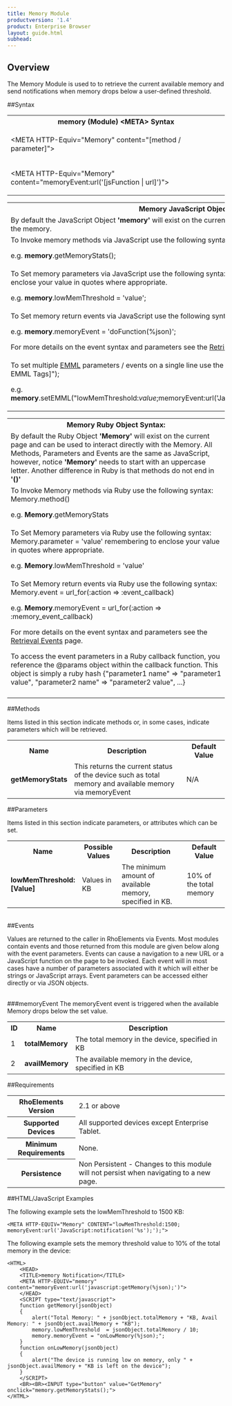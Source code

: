 ```yaml
---
title: Memory Module
productversion: '1.4'
product: Enterprise Browser
layout: guide.html
subhead: 
---
```

## Overview
The Memory Module is used to to retrieve the current available memory and send notifications when memory drops below a user-defined threshold.

##Syntax
<table class="re-table"><tr><th class="tableHeading">memory (Module) &lt;META&gt; Syntax
</th></tr><tr><td class="clsSyntaxCells clsOddRow"><p>&lt;META HTTP-Equiv="Memory" content="[method / parameter]"&gt;</p></td></tr><tr><td class="clsSyntaxCells clsEvenRow"><p>&lt;META HTTP-Equiv="Memory" content="memoryEvent:url('[jsFunction | url]')"&gt;</p></td></tr></table>
<table class="re-table"><tr><th class="tableHeading">Memory JavaScript Object Syntax:</th></tr><tr><td class="clsSyntaxCells clsOddRow">
By default the JavaScript Object <b>'memory'</b> will exist on the current page and can be used to interact directly with the memory.
</td></tr><tr><td class="clsSyntaxCells clsEvenRow">
To Invoke memory methods via JavaScript use the following syntax: memory.method();
<P />e.g. <b>memory</b>.getMemoryStats();
</td></tr><tr><td class="clsSyntaxCells clsOddRow">
To Set memory parameters via JavaScript use the following syntax: memory.parameter = 'value'; remembering to enclose your value in quotes where appropriate.  
<P />e.g. <b>memory</b>.lowMemThreshold = 'value';
</td></tr><tr><td class="clsSyntaxCells clsEvenRow">						
To Set memory return events via JavaScript use the following syntax: memory.event = JavaScript Function;
<P />e.g. <b>memory</b>.memoryEvent = 'doFunction(%json)';
<P />
For more details on the event syntax and parameters see the <a href="/rhoelements/RetrievalEvents">Retrieval Events</a> page.

</td></tr><tr><td class="clsSyntaxCells clsOddRow">							
To set multiple <a href="/rhoelements/EMMLOverview">EMML</a> parameters / events on a single line use the following syntax: memory.setEMML("[Your EMML Tags]");
<P />
e.g. <b>memory</b>.setEMML("lowMemThreshold:<i>value</i>;memoryEvent:url('JavaScript:doFunction(%json)');getMemoryStats");							
</td></tr></table>

<table class="re-table"><tr><th class="tableHeading">Memory Ruby Object Syntax:</th></tr><tr><td class="clsSyntaxCells clsOddRow">
By default the Ruby Object <b>'Memory'</b> will exist on the current page and can be used to interact directly with the Memory. All Methods, Parameters and Events are the same as JavaScript, however, notice <b>'Memory'</b> needs to start with an uppercase letter. Another difference in Ruby is that methods do not end in <b>'()'</b></td></tr><tr><td class="clsSyntaxCells clsEvenRow">
To Invoke Memory methods via Ruby use the following syntax: Memory.method()
<P />e.g. <b>Memory</b>.getMemoryStats</td></tr><tr><td class="clsSyntaxCells clsOddRow">
To Set Memory parameters via Ruby use the following syntax: Memory.parameter = 'value' remembering to enclose your value in quotes where appropriate.  
<P />e.g. <b>Memory</b>.lowMemThreshold = 'value'
</td></tr><tr><td class="clsSyntaxCells clsEvenRow">						
To Set Memory return events via Ruby use the following syntax: Memory.event = url_for(:action =&gt; :event_callback) 
<P />e.g. <b>Memory</b>.memoryEvent = url_for(:action =&gt; :memory_event_callback)
<P />
For more details on the event syntax and parameters see the <a href="/rhoelements/RetrievalEvents#params-object">Retrieval Events</a> page.
<p>To access the event parameters in a Ruby callback function, you reference the @params object within the callback function. This object is simply a ruby hash {"parameter1 name" =&gt; "parameter1 value", "parameter2 name" =&gt; "parameter2 value", ...}</p></td></tr><tr><td class="clsSyntaxCells clsOddRow" /></tr></table>


	

##Methods


Items listed in this section indicate methods or, in some cases, indicate parameters which will be retrieved.

<table class="re-table"><col width="10%" /><col width="68%" /><col width="22%" /><tr><th class="tableHeading">Name</th><th class="tableHeading">Description</th><th class="tableHeading">Default Value</th></tr><tr><td class="clsSyntaxCells clsOddRow"><b>getMemoryStats</b></td><td class="clsSyntaxCells clsOddRow">This returns the current status of the device such as total memory and available memory via memoryEvent</td><td class="clsSyntaxCells clsOddRow">N/A</td></tr></table>


##Parameters


Items listed in this section indicate parameters, or attributes which can be set.
<table class="re-table"><col width="20%" /><col width="20%" /><col width="38%" /><col width="22%" /><tr><th class="tableHeading">Name</th><th class="tableHeading">Possible Values</th><th class="tableHeading">Description</th><th class="tableHeading">Default Value</th></tr><tr><td class="clsSyntaxCells clsOddRow"><b>lowMemThreshold:[Value]
</b></td><td class="clsSyntaxCells clsOddRow">Values in KB</td><td class="clsSyntaxCells clsOddRow">The minimum amount of available memory, specified in KB. </td><td class="clsSyntaxCells clsOddRow">10% of the total memory</td></tr></table>
<table class="re-table"><col width="78%" /><col width="8%" /><col width="1%" /><col width="5%" /><col width="1%" /><col width="5%" /><col width="2%" /></table>	

##Events


Values are returned to the caller in RhoElements via Events.  Most modules contain events and those returned from this module are given below along with the event parameters.  Events can cause a navigation to a new URL or a JavaScript function on the page to be invoked.  Each event will in most cases have a number of parameters associated with it which will either be strings or JavaScript arrays.  Event parameters can be accessed either directly or via JSON objects.

<br />
###memoryEvent
The memoryEvent event is triggered when the available Memory drops below the set value.
<table class="re-table"><col width="3%" /><col width="20%" /><col width="77%" /><tr><th class="tableHeading">ID</th><th class="tableHeading">Name</th><th class="tableHeading">Description</th></tr><tr><td style="text-align:left;" class="clsSyntaxCells clsOddRow">1</td><td style="text-align:left;" class="clsSyntaxCells clsOddRow"><b>totalMemory</b></td><td style="text-align:left;" class="clsSyntaxCells clsOddRow">The total memory in the device, specified in KB</td></tr><tr><td class="clsSyntaxCells clsEvenRow" style="text-align:left;">2</td><td class="clsSyntaxCells clsEvenRow" style="text-align:left;"><b>availMemory</b></td><td class="clsSyntaxCells clsEvenRow" style="text-align:left;">The available memory in the device, specified in KB</td></tr></table>






##Requirements

<table class="re-table"><tr><th class="tableHeading">RhoElements Version</th><td class="clsSyntaxCell clsEvenRow">2.1 or above
</td></tr><tr><th class="tableHeading">Supported Devices</th><td class="clsSyntaxCell clsOddRow">All supported devices except Enterprise Tablet.</td></tr><tr><th class="tableHeading">Minimum Requirements</th><td class="clsSyntaxCell clsOddRow">None.</td></tr><tr><th class="tableHeading">Persistence</th><td class="clsSyntaxCell clsEvenRow">Non Persistent - Changes to this module will not persist when navigating to a new page.</td></tr></table>


##HTML/JavaScript Examples

The following example sets the lowMemThreshold to 1500 KB:

	<META HTTP-EQUIV="Memory" CONTENT="lowMemThreshold:1500; memoryEvent:url('JavaScript:notification('%s');');">
	
The following example sets the memory threshold value to 10% of the total memory in the device:

	<HTML>
		<HEAD>
		<TITLE>memory Notification</TITLE>
		<META HTTP-EQUIV="memory" content="memoryEvent:url('javascript:getMemory(%json);')">			
		</HEAD>	
		<SCRIPT type="text/javascript">
		function getMemory(jsonObject)
		{
			alert("Total Memory: " + jsonObject.totalMemory + "KB, Avail Memory: " + jsonObject.availMemory + "KB");		
			memory.lowMemThreshold  = jsonObject.totalMemory / 10;
			memory.memoryEvent = "onLowMemory(%json);";		
		}	
		function onLowMemory(jsonObject)
		{
			alert("The device is running low on memory, only " + jsonObject.availMemory + "KB is left on the device");			
		}	
		</SCRIPT>
		<BR><BR><INPUT type="button" value="GetMemory" onclick="memory.getMemoryStats();">
	</HTML>
	




